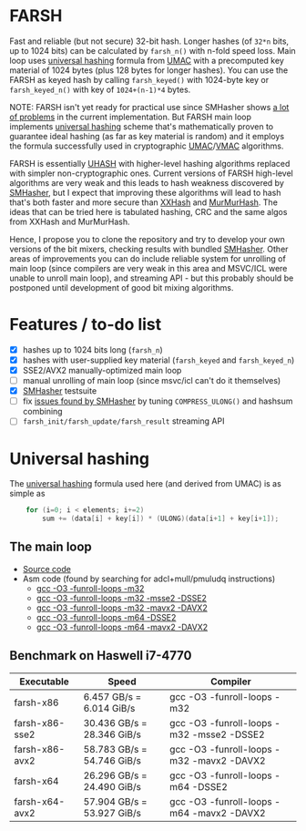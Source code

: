 # FARSH
Fast and reliable (but not secure) 32-bit hash. Longer hashes (of `32*n` bits, up to 1024 bits) can be calculated by `farsh_n()` with n-fold speed loss. Main loop uses [universal hashing](http://en.wikipedia.org/wiki/Universal_hashing) formula from [UMAC](http://en.wikipedia.org/wiki/UMAC) with a precomputed key material of 1024 bytes (plus 128 bytes for longer hashes). You can use the FARSH as keyed hash by calling `farsh_keyed()` with 1024-byte key or `farsh_keyed_n()` with key of `1024+(n-1)*4` bytes.

NOTE: FARSH isn't yet ready for practical use since SMHasher shows [a lot of problems](SMHasher/reports/smhasher-farsh32-report.txt) in the current implementation. But FARSH main loop implements [universal hashing](http://en.wikipedia.org/wiki/Universal_hashing) scheme that's mathematically proven to guarantee ideal hashing (as far as key material is random) and it employs the formula successfully used in cryptographic [UMAC](http://en.wikipedia.org/wiki/UMAC)/[VMAC](http://en.wikipedia.org/wiki/VMAC) algorithms.

FARSH is essentially [UHASH](https://tools.ietf.org/html/rfc4418#section-5) with higher-level hashing algorithms replaced with simpler non-cryptographic ones. Current versions of FARSH high-level algorithms are very weak and this leads to hash weakness discovered by [SMHasher](https://code.google.com/p/smhasher), but I expect that improving these algorithms will lead to hash that's both faster and more secure than [XXHash](https://github.com/Cyan4973/xxHash) and [MurMurHash](http://en.wikipedia.org/wiki/MurmurHash). The ideas that can be tried here is tabulated hashing, CRC and the same algos from XXHash and MurMurHash.

Hence, I propose you to clone the repository and try to develop your own versions of the bit mixers, checking results with bundled [SMHasher](https://code.google.com/p/smhasher). Other areas of improvements you can do include reliable system for unrolling of main loop (since compilers are very weak in this area and MSVC/ICL were unable to unroll main loop), and streaming API - but this probably should be postponed until development of good bit mixing algorithms.

# Features / to-do list
- [x] hashes up to 1024 bits long (`farsh_n`)
- [x] hashes with user-supplied key material (`farsh_keyed` and `farsh_keyed_n`)
- [x] SSE2/AVX2 manually-optimized main loop
- [ ] manual unrolling of main loop (since msvc/icl can't do it themselves)
- [x] [SMHasher](https://code.google.com/p/smhasher) testsuite
- [ ] fix [issues found by SMHasher](SMHasher/reports/smhasher-farsh32-report.txt) by tuning `COMPRESS_ULONG()` and hashsum combining
- [ ] `farsh_init/farsh_update/farsh_result` streaming API

# Universal hashing

The [universal hashing](http://en.wikipedia.org/wiki/Universal_hashing) formula used here (and derived from UMAC) is as simple as
```C
    for (i=0; i < elements; i+=2)
        sum += (data[i] + key[i]) * (ULONG)(data[i+1] + key[i+1]);
```

## The main loop
- [Source code](farsh.c#L22)
- Asm code (found by searching for adcl+mull/pmuludq instructions)
  - [gcc -O3 -funroll-loops -m32](asm-listings/gcc-x86.lst#L300)
  - [gcc -O3 -funroll-loops -m32 -msse2 -DSSE2](asm-listings/gcc-x86-sse2.lst#L323)
  - [gcc -O3 -funroll-loops -m32 -mavx2 -DAVX2](asm-listings/gcc-x86-avx2.lst#L320)
  - [gcc -O3 -funroll-loops -m64 -DSSE2](asm-listings/gcc-x64.lst#L260)
  - [gcc -O3 -funroll-loops -m64 -mavx2 -DAVX2](asm-listings/gcc-x64-avx2.lst#L262)

## Benchmark on Haswell i7-4770
Executable      | Speed                       | Compiler
----------------|-----------------------------|---------
farsh-x86       |  6.457 GB/s =  6.014 GiB/s  |gcc -O3 -funroll-loops -m32
farsh-x86-sse2  | 30.436 GB/s = 28.346 GiB/s  |gcc -O3 -funroll-loops -m32 -msse2 -DSSE2
farsh-x86-avx2  | 58.783 GB/s = 54.746 GiB/s  |gcc -O3 -funroll-loops -m32 -mavx2 -DAVX2
farsh-x64       | 26.296 GB/s = 24.490 GiB/s  |gcc -O3 -funroll-loops -m64 -DSSE2
farsh-x64-avx2  | 57.904 GB/s = 53.927 GiB/s  |gcc -O3 -funroll-loops -m64 -mavx2 -DAVX2
